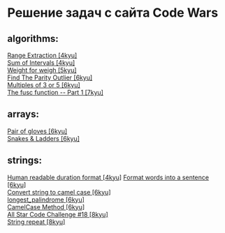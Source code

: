 # Решение задач с сайта Code Wars  

## algorithms:  
[Range Extraction [4kyu]](https://www.codewars.com/kata/51ba717bb08c1cd60f00002f)  
[Sum of Intervals [4kyu]](https://www.codewars.com/kata/52b7ed099cdc285c300001cd)  
[Weight for weigh [5kyu]](https://www.codewars.com/kata/55c6126177c9441a570000cc)  
[Find The Parity Outlier [6kyu]](https://www.codewars.com/kata/5526fc09a1bbd946250002dc)  
[Multiples of 3 or 5 [6kyu]](https://www.codewars.com/kata/514b92a657cdc65150000006)  
[The fusc function -- Part 1 [7kyu]](https://www.codewars.com/kata/570409d3d80ec699af001bf9)  

## arrays:    
[Pair of gloves [6kyu]](https://www.codewars.com/kata/58235a167a8cb37e1a0000db)  
[Snakes & Ladders [6kyu]](https://www.codewars.com/kata/5821cd4770ca285b1f0001d5)  

## strings:  
[Human readable duration format [4kyu]](https://www.codewars.com/kata/52742f58faf5485cae000b9a)
[Format words into a sentence [6kyu]](https://www.codewars.com/kata/51689e27fe9a00b126000004)   
[Convert string to camel case [6kyu]](https://www.codewars.com/kata/517abf86da9663f1d2000003 "camel_case_2")   
[longest_palindrome [6kyu]](https://www.codewars.com/kata/54bb6f887e5a80180900046b)  
[CamelCase Method [6kyu]](https://www.codewars.com/kata/587731fda577b3d1b0001196 "camel_case")   
[All Star Code Challenge #18 [8kyu]](https://www.codewars.com/kata/5865918c6b569962950002a1 "asc_challenge_18")   
[String repeat [8kyu]](https://www.codewars.com/kata/57a0e5c372292dd76d000d7e)  